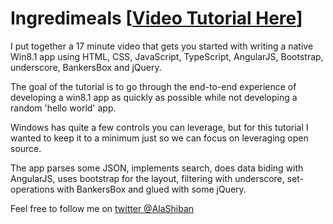 Ingredimeals [[Video Tutorial Here](http://www.alashiban.com/building-a-windows-8-1-app-using-typescript-and-opensource/)]
============
I put together a 17 minute video that gets you started with writing a native Win8.1 app using HTML, CSS, JavaScript, TypeScript, AngularJS, Bootstrap, underscore, BankersBox and jQuery. 

The goal of the tutorial is to go through the end-to-end experience of developing a win8.1 app as quickly as possible while not developing a random 'hello world' app.

Windows has quite a few controls you can leverage, but for this tutorial I wanted to keep it to a minimum just so we can focus on leveraging open source.

The app parses some JSON, implements search, does data biding with AngularJS, uses bootstrap for the layout, filtering with underscore, set-operations with BankersBox and glued with some jQuery.

Feel free to follow me on [twitter @AlaShiban](https://twitter.com/AlaShiban)
